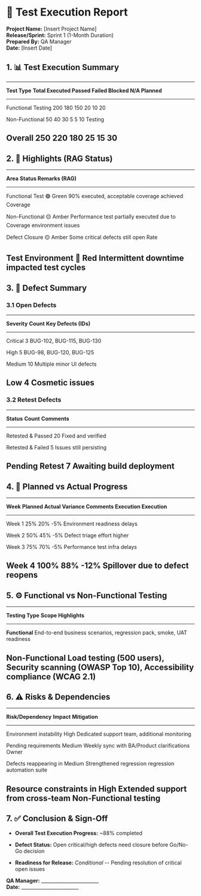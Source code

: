 # **📝 Test Execution Report**

**Project Name:** \[Insert Project Name\]\
**Release/Sprint:** Sprint 1 (1-Month Duration)\
**Prepared By:** QA Manager\
**Date:** \[Insert Date\]

## **1. 📊 Test Execution Summary**

  --------------------------------------------------------------------------------------------------
  **Test Type**       **Total       **Executed**   **Passed**   **Failed**   **Blocked**   **N/A**
                      Planned**                                                            
  ------------------- ------------- -------------- ------------ ------------ ------------- ---------
  Functional Testing  200           180            150          20           10            20

  Non-Functional      50            40             30           5            5             10
  Testing                                                                                  

  **Overall**         **250**       **220**        **180**      **25**       **15**        **30**
  --------------------------------------------------------------------------------------------------

## **2. 🚦 Highlights (RAG Status)**

  ------------------------------------------------------------------------
  **Area**           **Status   **Remarks**
                     (RAG)**    
  ------------------ ---------- ------------------------------------------
  Functional Test    🟢 Green   90% executed, acceptable coverage achieved
  Coverage                      

  Non-Functional     🟡 Amber   Performance test partially executed due to
  Coverage                      environment issues

  Defect Closure     🟡 Amber   Some critical defects still open
  Rate                          

  Test Environment   🔴 Red     Intermittent downtime impacted test cycles
  ------------------------------------------------------------------------

## **3. 🐞 Defect Summary**

### **3.1 Open Defects**

  ------------------------------------------------------------------------
  **Severity**    **Count**    **Key Defects (IDs)**
  --------------- ------------ -------------------------------------------
  Critical        3            BUG-102, BUG-115, BUG-130

  High            5            BUG-98, BUG-120, BUG-125

  Medium          10           Multiple minor UI defects

  Low             4            Cosmetic issues
  ------------------------------------------------------------------------

### **3.2 Retest Defects**

  -------------------------------------------------------------------------
  **Status**             **Count**   **Comments**
  ---------------------- ----------- --------------------------------------
  Retested & Passed      20          Fixed and verified

  Retested & Failed      5           Issues still persisting

  Pending Retest         7           Awaiting build deployment
  -------------------------------------------------------------------------

## **4. 📅 Planned vs Actual Progress**

  ---------------------------------------------------------------------------------
  **Week**   **Planned     **Actual        **Variance**   **Comments**
             Execution**   Execution**                    
  ---------- ------------- --------------- -------------- -------------------------
  Week 1     25%           20%             -5%            Environment readiness
                                                          delays

  Week 2     50%           45%             -5%            Defect triage effort
                                                          higher

  Week 3     75%           70%             -5%            Performance test infra
                                                          delays

  Week 4     100%          88%             -12%           Spillover due to defect
                                                          reopens
  ---------------------------------------------------------------------------------

## **5. ⚙️ Functional vs Non-Functional Testing**

  ---------------------------------------------------------------------------------
  **Testing Type**     **Scope Highlights**
  -------------------- ------------------------------------------------------------
  **Functional**       End-to-end business scenarios, regression pack, smoke, UAT
                       readiness

  **Non-Functional**   Load testing (500 users), Security scanning (OWASP Top 10),
                       Accessibility compliance (WCAG 2.1)
  ---------------------------------------------------------------------------------

## **6. ⚠️ Risks & Dependencies**

  ------------------------------------------------------------------------------
  **Risk/Dependency**              **Impact**   **Mitigation**
  -------------------------------- ------------ --------------------------------
  Environment instability          High         Dedicated support team,
                                                additional monitoring

  Pending requirements             Medium       Weekly sync with BA/Product
  clarifications                                Owner

  Defects reappearing in           Medium       Strengthened regression
  regression                                    automation suite

  Resource constraints in          High         Extended support from cross-team
  Non-Functional testing                        
  ------------------------------------------------------------------------------

## **7. ✅ Conclusion & Sign-Off**

- **Overall Test Execution Progress:** \~88% completed

- **Defect Status:** Open critical/high defects need closure before
  Go/No-Go decision

- **Readiness for Release:** *Conditional* -- Pending resolution of
  critical open issues

**QA Manager:** \_\_\_\_\_\_\_\_\_\_\_\_\_\_\_\_\_\_\_\_\_\_\_\_\
**Date:** \_\_\_\_\_\_\_\_\_\_\_\_\_\_\_\_\_\_\_\_\_\_\_\_
